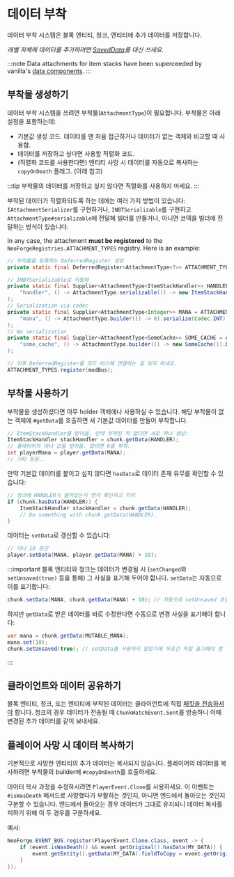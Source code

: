 # 데이터 부착

데이터 부착 시스템은 블록 엔티티, 청크, 엔티티에 추가 데이터를 저장합니다.

_레벨 자체에 데이터를 추가하려면 [SavedData](saveddata)를 대신 쓰세요._

:::note
Data attachments for item stacks have been superceeded by vanilla's [data components][datacomponents].
:::

## 부착물 생성하기

데이터 부착 시스템을 쓰려면 부착물(`AttachmentType`)이 필요합니다. 부착물은 아래 설정을 포함하는데:

- 기본값 생성 코드. 데이터를 맨 처음 접근하거나 데이터가 없는 객체와 비교할 때 사용함.
- 데이터를 저장하고 싶다면 사용할 직렬화 코드.
- (직렬화 코드를 사용한다면) 엔티티 사망 시 데이터를 자동으로 복사하는 `copyOnDeath` 플래그. (아래 참고)

:::tip
부착물의 데이터를 저장하고 싶지 않다면 직렬화를 사용하지 마세요.
:::

부착된 데이터가 직렬화되도록 하는 데에는 여러 가지 방법이 있습니다: `IAttachmentSerializer`를 구현하거나, `INBTSerializable`를 구현하고 `AttachmentType#serializable`에 전달해 빌더를 만들거나, 아니면 코덱을 빌더에 전달하는 방식이 있습니다.

In any case, the attachment **must be registered** to the `NeoForgeRegistries.ATTACHMENT_TYPES` registry. Here is an example:

```java
// 부착물을 등록하는 DeferredRegister 생성
private static final DeferredRegister<AttachmentType<?>> ATTACHMENT_TYPES = DeferredRegister.create(NeoForgeRegistries.ATTACHMENT_TYPES, MOD_ID);

// INBTSerializable로 직렬화
private static final Supplier<AttachmentType<ItemStackHandler>> HANDLER = ATTACHMENT_TYPES.register(
    "handler", () -> AttachmentType.serializable(() -> new ItemStackHandler(1)).build()
);
// Serialization via codec
private static final Supplier<AttachmentType<Integer>> MANA = ATTACHMENT_TYPES.register(
    "mana", () -> AttachmentType.builder(() -> 0).serialize(Codec.INT).build()
);
// No serialization
private static final Supplier<AttachmentType<SomeCache>> SOME_CACHE = ATTACHMENT_TYPES.register(
    "some_cache", () -> AttachmentType.builder(() -> new SomeCache()).build()
);

// 이후 DeferredRegister를 모드 버스에 연결하는 걸 잊지 마세요.
ATTACHMENT_TYPES.register(modBus);
```

## 부착물 사용하기

부착물을 생성하셨다면 아무 holder 객체에나 사용하실 수 있습니다. 해당 부착물이 없는 객체에 `#getData`를 호출하면 새 기본값 데이터를 만들어 부착합니다.

```java
// ItemStackHandler를 받아옴. 만약 부착된 적 없다면 새로 하나 생성:
ItemStackHandler stackHandler = chunk.getData(HANDLER);
// 플레이어의 마나 값을 받아옴. 없다면 0을 부착:
int playerMana = player.getData(MANA);
// 기타 등등..
```

만약 기본값 데이터를 붙이고 싶지 않다면 `hasData`로 데이터 존재 유무를 확인할 수 있습니다:

```java
// 청크에 HANDLER가 붙어있는지 먼저 확인하고 처리
if (chunk.hasData(HANDLER)) {
    ItemStackHandler stackHandler = chunk.getData(HANDLER);
    // Do something with chunk.getData(HANDLER).
}
```

데이터는 `setData`로 갱신할 수 있습니다:

```java
// 마나 10 증감
player.setData(MANA, player.getData(MANA) + 10);
```

:::important
블록 엔티티와 청크는 데이터가 변경될 시 (`setChanged`와 `setUnsaved(true)` 등을 통해) 그 사실을 표기해 두어야 합니다. `setData`는 자동으로 이를 표기합니다:

```java
chunk.setData(MANA, chunk.getData(MANA) + 10); // 자동으로 setUnsaved 호출
```

하지만 `getData`로 받은 데이터를 바로 수정한다면 수동으로 변경 사실을 표기해야 합니다:

```java
var mana = chunk.getData(MUTABLE_MANA);
mana.set(10);
chunk.setUnsaved(true); // setData를 사용하지 않았기에 무조건 직접 표기해야 함
```
:::

## 클라이언트와 데이터 공유하기

블록 엔티티, 청크, 또는 엔티티에 부착된 데이터는 클라이언트에 직접 [패킷을 전송하셔야][network] 합니다. 청크의 경우 데이터가 전송될 때 `ChunkWatchEvent.Sent`를 방송하니 이때 변경된 추가 데이터를 같이 보내세요.

## 플레이어 사망 시 데이터 복사하기

기본적으로 사망한 엔티티의 추가 데이터는 복사되지 않습니다. 플레이어의 데이터를 복사하려면 부착물의 builder에 `#copyOnDeath`를 호출하세요.

데이터 복사 과정을 수정하시려면 `PlayerEvent.Clone`를 사용하세요. 이 이벤트는 `#isWasDeath` 메서드로 사망했다가 부활하는 것인지, 아니면 엔드에서 돌아오는 것인지 구분할 수 있습니다. 엔드에서 돌아오는 경우 데이터가 그대로 유지되니 데이터 복사를 피하기 위해 이 두 경우를 구분하세요.

예시:

```java
NeoForge.EVENT_BUS.register(PlayerEvent.Clone.class, event -> {
    if (event.isWasDeath() && event.getOriginal().hasData(MY_DATA)) {
        event.getEntity().getData(MY_DATA).fieldToCopy = event.getOriginal().getData(MY_DATA).fieldToCopy;
    }
});
```

[saveddata]: ./saveddata.md
[datacomponents]: ../items/datacomponents.md
[network]: ../networking/index.md
